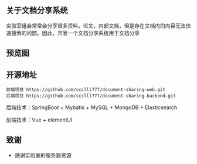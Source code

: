 ## 关于文档分享系统

实验室组会常常会分享很多资料，论文，内部文档，但是存在文档内的内容无法快速搜索的问题。因此，开发一个文档分享系统用于文档分享

## 预览图


## 开源地址

```
前端项目 https://github.com/ccclll777/document-sharing-web.git
后端项目 https://github.com/ccclll777/document-sharing-backend.git
```


后端技术：SpringBoot + Mybatis + MySQL + MongoDB + Elasticsearch

前端技术：Vue + elementUI



<!-- ACKNOWLEDGEMENTS -->
## 致谢
- 感谢实验室的服务器资源
